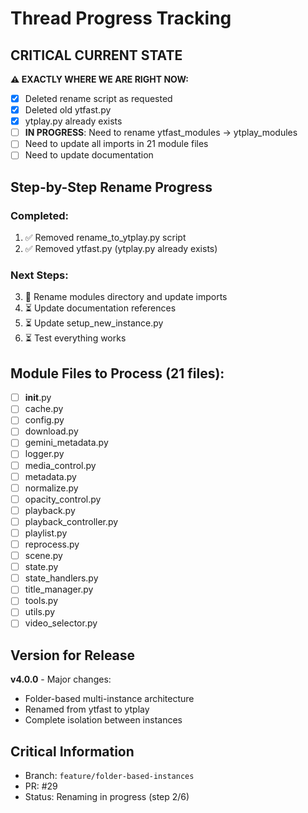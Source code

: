 # Thread Progress Tracking

## CRITICAL CURRENT STATE
**⚠️ EXACTLY WHERE WE ARE RIGHT NOW:**
- [x] Deleted rename script as requested
- [x] Deleted old ytfast.py 
- [x] ytplay.py already exists
- [ ] **IN PROGRESS**: Need to rename ytfast_modules → ytplay_modules
- [ ] Need to update all imports in 21 module files
- [ ] Need to update documentation

## Step-by-Step Rename Progress

### Completed:
1. ✅ Removed rename_to_ytplay.py script
2. ✅ Removed ytfast.py (ytplay.py already exists)

### Next Steps:
3. 🔄 Rename modules directory and update imports
4. ⏳ Update documentation references
5. ⏳ Update setup_new_instance.py
6. ⏳ Test everything works

## Module Files to Process (21 files):
- [ ] __init__.py
- [ ] cache.py
- [ ] config.py
- [ ] download.py
- [ ] gemini_metadata.py
- [ ] logger.py
- [ ] media_control.py
- [ ] metadata.py
- [ ] normalize.py
- [ ] opacity_control.py
- [ ] playback.py
- [ ] playback_controller.py
- [ ] playlist.py
- [ ] reprocess.py
- [ ] scene.py
- [ ] state.py
- [ ] state_handlers.py
- [ ] title_manager.py
- [ ] tools.py
- [ ] utils.py
- [ ] video_selector.py

## Version for Release
**v4.0.0** - Major changes:
- Folder-based multi-instance architecture  
- Renamed from ytfast to ytplay
- Complete isolation between instances

## Critical Information
- Branch: `feature/folder-based-instances`
- PR: #29
- Status: Renaming in progress (step 2/6)
